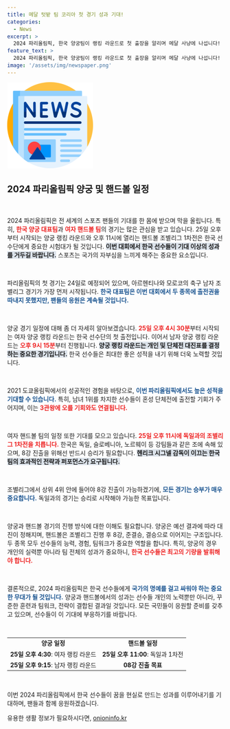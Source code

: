 ```yaml
---
title: 메달 텃밭 팀 코리아 첫 경기 성과 기대!
categories:
  - News
excerpt: >
  2024 파리올림픽, 한국 양궁팀이 랭킹 라운드로 첫 출장을 알리며 메달 사냥에 나섭니다! 여자 핸드볼 팀은 독일과의 조별리그 1차전 승리를 목표로 더욱 긴장감 넘치는 응원을 기다립니다. 클릭하세요!
feature_text: >
  2024 파리올림픽, 한국 양궁팀이 랭킹 라운드로 첫 출장을 알리며 메달 사냥에 나섭니다! 여자 핸드볼 팀은 독일과의 조별리그 1차전 승리를 목표로 더욱 긴장감 넘치는 응원을 기다립니다. 클릭하세요!
image: '/assets/img/newspaper.png'
---
```


<p><img src="/assets/img/newspaper.png" alt="kimp 속보" /></p>

<h2 data-ke-size="size26">2024 파리올림픽 양궁 및 핸드볼 일정</h2>

<p data-ke-size="size16">&nbsp;</p>

<p>2024 파리올림픽은 전 세계의 스포츠 팬들의 기대를 한 몸에 받으며 막을 올립니다. 특히, <b><span style="color: #ee2323;">한국 양궁 대표팀</span></b>과 <b><span style="color: #ee2323;">여자 핸드볼 팀</span></b>의 경기는 많은 관심을 받고 있습니다. 25일 오후부터 시작되는 양궁 랭킹 라운드와 오후 11시에 열리는 핸드볼 조별리그 1차전은 한국 선수단에게 중요한 시험대가 될 것입니다. <b><span style="background-color: #21538527;">이번 대회에서 한국 선수들이 기대 이상의 성과를 거두길 바랍니다.</span></b> 스포츠는 국가의 자부심을 느끼게 해주는 중요한 요소입니다.</p>

<p data-ke-size="size16">&nbsp;</p>

<p>파리올림픽의 첫 경기는 24일로 예정되어 있으며, 아르헨티나와 모로코의 축구 남자 조별리그 경기가 가장 먼저 시작됩니다. <b><span style="color: #1a5490;">한국 대표팀은 이번 대회에서 두 종목에 출전권을 따내지 못했지만, 팬들의 응원은 계속될 것입니다.</span></b> </p>

<p data-ke-size="size16">&nbsp;</p>

<p>양궁 경기 일정에 대해 좀 더 자세히 알아보겠습니다. <b><span style="color: #ee2323;">25일 오후 4시 30분</span></b>부터 시작되는 여자 양궁 랭킹 라운드는 한국 선수단의 첫 출전입니다. 이어서 남자 양궁 랭킹 라운드는 <b><span style="color: #ee2323;">오후 9시 15분</span></b>부터 진행됩니다. <b><span style="background-color: #21538527;">양궁 랭킹 라운드는 개인 및 단체전 대진표를 결정하는 중요한 경기입니다.</span></b> 한국 선수들은 최대한 좋은 성적을 내기 위해 더욱 노력할 것입니다.</p>

<p data-ke-size="size16">&nbsp;</p>

<p>2021 도쿄올림픽에서의 성공적인 경험을 바탕으로, <b><span style="color: #1a5490;">이번 파리올림픽에서도 높은 성적을 기대할 수 있습니다.</span></b> 특히, 남녀 1위를 차지한 선수들이 혼성 단체전에 출전할 기회가 주어지며, 이는 <b><span style="color: #ee2323;">3관왕에 오를 기회와도 연결됩니다.</span></b> </p>

<p data-ke-size="size16">&nbsp;</p>

<p>여자 핸드볼 팀의 일정 또한 기대를 모으고 있습니다. <b><span style="color: #ee2323;">25일 오후 11시에 독일과의 조별리그 1차전을 치릅니다.</span></b> 한국은 독일, 슬로베니아, 노르웨이 등 강팀들과 같은 조에 속해 있으며, 8강 진출을 위해선 반드시 승리가 필요합니다. <b><span style="background-color: #21538527;">헨리크 시그넬 감독이 이끄는 한국팀의 효과적인 전략과 퍼포먼스가 요구됩니다.</span></b> </p>

<p data-ke-size="size16">&nbsp;</p>

<p>조별리그에서 상위 4위 안에 들어야 8강 진출이 가능하겠기에, <b><span style="color: #1a5490;">모든 경기는 승부가 매우 중요합니다.</span></b> 독일과의 경기는 승리로 시작해야 가능한 목표입니다. </p>

<p data-ke-size="size16">&nbsp;</p>

<p>양궁과 핸드볼 경기의 진행 방식에 대한 이해도 필요합니다. 양궁은 예선 결과에 따라 대진이 정해지며, 핸드볼은 조별리그 진행 후 8강, 준결승, 결승으로 이어지는 구조입니다. 두 종목 모두 선수들의 능력, 경험, 팀워크가 중요한 역할을 합니다. 특히, 양궁의 경우 개인의 실력뿐 아니라 팀 전체의 성과가 중요하니, <b><span style="color: #ee2323;">한국 선수들은 최고의 기량을 발휘해야 합니다.</span></b> </p>

<p data-ke-size="size16">&nbsp;</p>

<p>결론적으로, 2024 파리올림픽은 한국 선수들에게 <b><span style="color: #1a5490;">국가의 명예를 걸고 싸워야 하는 중요한 무대가 될 것입니다.</span></b> 양궁과 핸드볼에서의 성과는 선수들 개인의 노력뿐만 아니라, 꾸준한 훈련과 팀워크, 전략이 결합된 결과일 것입니다. 모든 국민들이 응원할 준비를 갖추고 있으며, 선수들이 이 기대에 부응하기를 바랍니다. </p>

<p data-ke-size="size16">&nbsp;</p>

<table style="width:100%; border-collapse:collapse;">
  <tr>
    <td style="text-align: center; height: 17px;"><b>양궁 일정</b></td>
    <td style="text-align: center; height: 17px;"><b>핸드볼 일정</b></td>
  </tr>
  <tr>
    <td style="text-align: center; height: 17px;"><b>25일 오후 4:30</b>: 여자 랭킹 라운드</td>
    <td style="text-align: center; height: 17px;"><b>25일 오후 11:00</b>: 독일과 1차전</td>
  </tr>
  <tr>
    <td style="text-align: center; height: 17px;"><b>25일 오후 9:15</b>: 남자 랭킹 라운드</td>
    <td style="text-align: center; height: 17px;"><b>08강 진출 목표</b></td>
  </tr>
</table>

<p data-ke-size="size16">&nbsp;</p>

<p>이번 2024 파리올림픽에서 한국 선수들이 꿈을 현실로 만드는 성과를 이루어내기를 기대하며, 팬들과 함께 응원하겠습니다.</p>
유용한 생활 정보가 필요하시다면, <a href="https://onioninfo.kr" rel="dofollow">onioninfo.kr</a>


